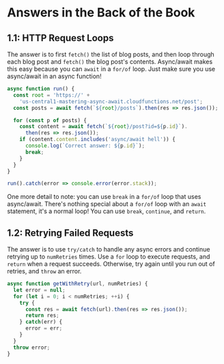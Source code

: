 # Answers in the Back of the Book

## 1.1: HTTP Request Loops

The answer is to first `fetch()` the list of blog posts, and then loop through
each blog post and `fetch()` the blog post's contents. Async/await makes this
easy because you can `await` in a `for/of` loop. Just make sure you use
async/await in an async function!

```javascript
async function run() {
  const root = 'https://' +
    'us-central1-mastering-async-await.cloudfunctions.net/post';
  const posts = await fetch(`${root}/posts`).then(res => res.json());

  for (const p of posts) {
    const content = await fetch(`${root}/post?id=${p.id}`).
      then(res => res.json());
    if (content.content.includes('async/await hell')) {
      console.log(`Correct answer: ${p.id}`);
      break;
    }
  }
}

run().catch(error => console.error(error.stack));
```

One more detail to note: you can use `break` in a `for/of` loop that uses async/await.
There's nothing special about a `for/of` loop with an `await` statement, it's a normal
loop! You can use `break`, `continue`, and `return`.

## 1.2: Retrying Failed Requests

The answer is to use `try/catch` to handle any async errors and continue retrying up to
`numRetries` times. Use a `for` loop to execute requests, and `return` when a request
succeeds. Otherwise, try again until you run out of retries, and `throw` an error.

<div class="page-break"></div>

```javascript
async function getWithRetry(url, numRetries) {
  let error = null;
  for (let i = 0; i < numRetries; ++i) {
    try {
      const res = await fetch(url).then(res => res.json());
      return res;
    } catch(err) {
      error = err;
    }
  }
  throw error;
}
```